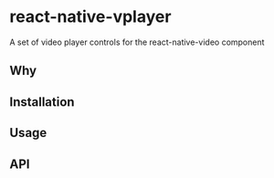 # react-native-vplayer

A set of video player controls for the react-native-video component

## Why

## Installation

## Usage

## API
